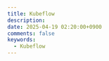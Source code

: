 ```yaml
---
title: Kubeflow
description:
date: 2025-04-19 02:20:00+0900
comments: false
keywords:
  - Kubeflow
---
```

